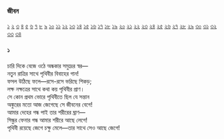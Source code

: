 ### জীবন   
[১](2.10.0.jeebon-1.md) [২](2.10.1.jeebon-2.md) [৩](2.10.2.jeebon-3.md) [৪](2.10.3.jeebon-4.md) [৫](2.10.4.jeebon-5.md) [৬](2.10.5.jeebon-6.md) [৭](2.10.6.jeebon-7.md) [৮](2.10.7.jeebon-8.md) [৯](2.10.8.jeebon-9.md) [১০](2.10.9.jeebon-10.md) [১১](2.10.10.jeebon-11.md) [১২](2.10.11.jeebon-12.md) [১৩](2.10.12.jeebon-13.md) [১৪](2.10.13.jeebon-14.md) [১৫](2.10.14.jeebon-15.md) [১৬](2.10.15.jeebon-16.md) [১৭](2.10.16.jeebon-17.md) [১৮](2.10.17.jeebon-18.md) [১৯](2.10.18.jeebon-19.md) [২০](2.10.19.jeebon-20.md) [২১](2.10.20.jeebon-21.md) [২২](2.10.21.jeebon-22.md) [২৩](2.10.22.jeebon-23.md) [২৪](2.10.23.jeebon-24.md) [২৫](2.10.24.jeebon-25.md) [২৬](2.10.25.jeebon-26.md) [২৭](2.10.26.jeebon-27.md) [২৮](2.10.27.jeebon-28.md) [২৯](2.10.28.jeebon-29.md) [৩০](2.10.29.jeebon-30.md) [৩১](2.10.30.jeebon-31.md) [৩২](2.10.31.jeebon-32.md) [৩৩](2.10.32.jeebon-33.md) [৩৪](2.10.33.jeebon-34.md)
#### ১  
চারি দিকে বেজে ওঠে অন্ধকার সমুদ্রের স্বর—  
নতুন রাত্রির সাথে পৃথিবীর বিবাহের গান!  
ফসল উঠিছে ফলে—রসে-রসে ভরিছে শিকড়;  
লক্ষ নক্ষত্রের সাথে কথা কয় পৃথিবীর প্রাণ।  
সে কোন প্রথম ভোরে পৃথিবীতে ছিল যে সন্তান  
অঙ্কুরের মতো আজ জেগেছে সে জীবনের বেগে!  
আমার দেহের গন্ধ পাই তার শরীরের ঘ্রাণ—  
সিন্ধুর ফেনার গন্ধ আমার শরীরে আছে লেগে!  
পৃথিবী রয়েছে জেগে চক্ষু মেলে—তার সাথে সেও আছে জেগে!   